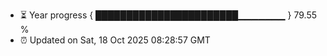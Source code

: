 - ⏳ Year progress { ███████████████████████▁▁▁▁▁▁▁ } 79.55 %
- ⏰ Updated on Sat, 18 Oct 2025 08:28:57 GMT

